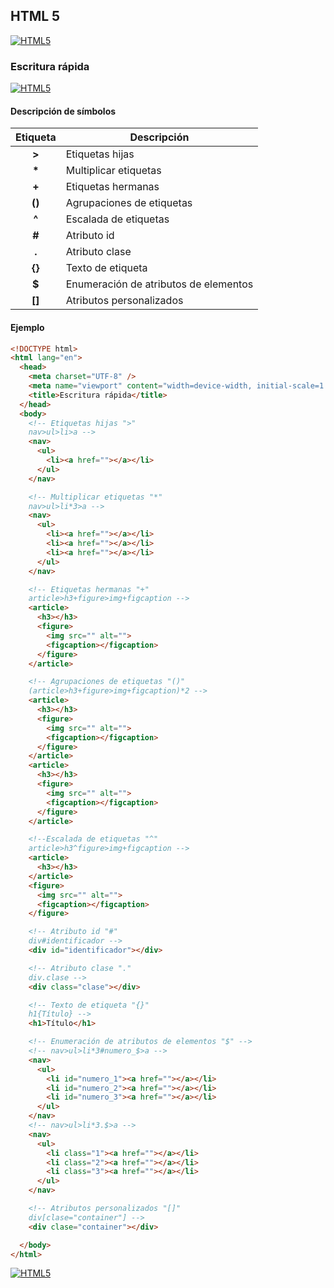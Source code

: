 ## HTML 5
[![HTML5](https://img.shields.io/badge/HTML5-F64A1D?style=for-the-badge&logo=HTML5&logoColor=white&labelColor=101010)](https://github.com/Alberto-mt/HTML5_CSS3/blob/main/Apuntes/HTML5/index.md)

### Escritura rápida
[![HTML5](https://img.shields.io/badge/Escritura_rápida-447ac0?style=for-the-badge&logo=HTML5&logoColor=white&labelColor=101010)](https://github.com/Alberto-mt/HTML5_CSS3/blob/main/Apuntes/HTML5/categories/Escritura_rapida.md)

#### Descripción de símbolos
| Etiqueta  | Descripción  |
|:-:|---|
| **\>**  | Etiquetas hijas  |
| **\***  | Multiplicar etiquetas  |
| **\+**  | Etiquetas hermanas  |
| **\(\)**  | Agrupaciones de etiquetas  |
| **\^**  | Escalada de etiquetas  |
| **\#**  | Atributo id  |
| **\.**  | Atributo clase  |
| **\{\}**  | Texto de etiqueta  |
| **\$**  | Enumeración de atributos de elementos  |
| **\[\]**  | Atributos personalizados  |

#### Ejemplo
```html
<!DOCTYPE html>
<html lang="en">
  <head>
    <meta charset="UTF-8" />
    <meta name="viewport" content="width=device-width, initial-scale=1.0" />
    <title>Escritura rápida</title>
  </head>
  <body>
    <!-- Etiquetas hijas ">"
    nav>ul>li>a -->
    <nav>
      <ul>
        <li><a href=""></a></li>
      </ul>
    </nav>

    <!-- Multiplicar etiquetas "*"
    nav>ul>li*3>a -->
    <nav>
      <ul>
        <li><a href=""></a></li>
        <li><a href=""></a></li>
        <li><a href=""></a></li>
      </ul>
    </nav>

    <!-- Etiquetas hermanas "+"
    article>h3+figure>img+figcaption -->
    <article>
      <h3></h3>
      <figure>
        <img src="" alt="">
        <figcaption></figcaption>
      </figure>
    </article>

    <!-- Agrupaciones de etiquetas "()"
    (article>h3+figure>img+figcaption)*2 -->
    <article>
      <h3></h3>
      <figure>
        <img src="" alt="">
        <figcaption></figcaption>
      </figure>
    </article>
    <article>
      <h3></h3>
      <figure>
        <img src="" alt="">
        <figcaption></figcaption>
      </figure>
    </article>

    <!--Escalada de etiquetas "^"
    article>h3^figure>img+figcaption -->
    <article>
      <h3></h3>
    </article>
    <figure>
      <img src="" alt="">
      <figcaption></figcaption>
    </figure>

    <!-- Atributo id "#"
    div#identificador -->
    <div id="identificador"></div>

    <!-- Atributo clase "."
    div.clase -->
    <div class="clase"></div>

    <!-- Texto de etiqueta "{}"
    h1{Título} -->
    <h1>Título</h1>

    <!-- Enumeración de atributos de elementos "$" -->
    <!-- nav>ul>li*3#numero_$>a -->
    <nav>
      <ul>
        <li id="numero_1"><a href=""></a></li>
        <li id="numero_2"><a href=""></a></li>
        <li id="numero_3"><a href=""></a></li>
      </ul>
    </nav>
    <!-- nav>ul>li*3.$>a -->
    <nav>
      <ul>
        <li class="1"><a href=""></a></li>
        <li class="2"><a href=""></a></li>
        <li class="3"><a href=""></a></li>
      </ul>
    </nav>

    <!-- Atributos personalizados "[]"
    div[clase="container"] -->
    <div clase="container"></div>

  </body>
</html>
```

[![HTML5](https://img.shields.io/badge/Escritura_rápida-447ac0?style=for-the-badge&label=&#9650;&logoColor=white&labelColor=101010)](https://github.com/Alberto-mt/HTML5_CSS3/blob/main/Apuntes/HTML5/categories/Escritura_rapida.md)
